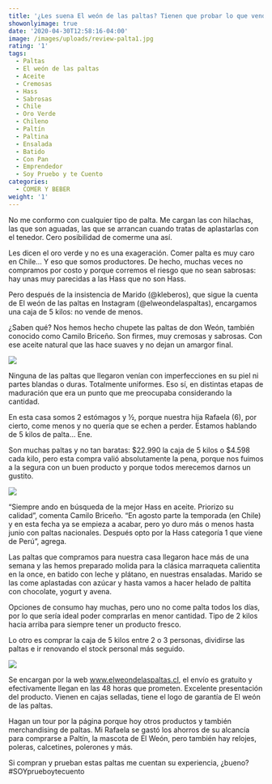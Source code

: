 ```yaml
---
title: '¿Les suena El weón de las paltas? Tienen que probar lo que vende '
showonlyimage: true
date: '2020-04-30T12:58:16-04:00'
image: /images/uploads/review-palta1.jpg
rating: '1'
tags:
  - Paltas
  - El weón de las paltas
  - Aceite
  - Cremosas
  - Hass
  - Sabrosas
  - Chile
  - Oro Verde
  - Chileno
  - Paltín
  - Paltina
  - Ensalada
  - Batido
  - Con Pan
  - Emprendedor
  - Soy Pruebo y te Cuento
categories:
  - COMER Y BEBER
weight: '1'
---
```

No me conformo con cualquier tipo de palta. Me cargan las con hilachas, las que son aguadas, las que se arrancan cuando tratas de aplastarlas con el tenedor. Cero posibilidad de comerme una así.

<!--more-->

Les dicen el oro verde y no es una exageración. Comer palta es muy caro en Chile… Y eso que somos productores. De hecho, muchas veces no compramos por costo y porque corremos el riesgo que no sean sabrosas: hay unas muy parecidas a las Hass que no son Hass.

Pero después de la insistencia de Marido (@kleberos), que sigue la cuenta de El weón de las paltas en Instagram (@elweondelaspaltas), encargamos una caja de 5 kilos: no vende de menos.

¿Saben qué? Nos hemos hecho chupete las paltas de don Weón, también conocido como Camilo Briceño. Son firmes, muy cremosas y sabrosas. Con ese aceite natural que las hace suaves y no dejan un amargor final.

![](/images/uploads/review-paltas-camilo2.jpg)

Ninguna de las paltas que llegaron venían con imperfecciones en su piel ni partes blandas o duras. Totalmente uniformes. Eso sí, en distintas etapas de maduración que era un punto que me preocupaba considerando la cantidad.

En esta casa somos 2 estómagos y ½, porque nuestra hija Rafaela (6), por cierto, come menos y no quería que se echen a perder. Estamos hablando de 5 kilos de palta… Ene.

Son muchas paltas y no tan baratas: $22.990 la caja de 5 kilos o $4.598 cada kilo, pero esta compra valió absolutamente la pena, porque nos fuimos a la segura con un buen producto y porque todos merecemos darnos un gustito.

![](/images/uploads/review-palta-3.jpg)

“Siempre ando en búsqueda de la mejor Hass en aceite. Priorizo su calidad”, comenta Camilo Briceño. “En agosto parte la temporada (en Chile) y en esta fecha ya se empieza a acabar, pero yo duro más o menos hasta junio con paltas nacionales. Después opto por la Hass categoría 1 que viene de Perú”, agrega.

Las paltas que compramos para nuestra casa llegaron hace más de una semana y las hemos preparado molida para la clásica marraqueta calientita en la once, en batido con leche y plátano, en nuestras ensaladas. Marido se las come aplastadas con azúcar y hasta vamos a hacer helado de paltita con chocolate, yogurt y avena.

Opciones de consumo hay muchas, pero uno no come palta todos los días, por lo que sería ideal poder comprarlas en menor cantidad. Tipo de 2 kilos hacia arriba para siempre tener un producto fresco. 

Lo otro es comprar la caja de 5 kilos entre 2 o 3 personas, dividirse las paltas e ir renovando el stock personal más seguido. 

![](/images/uploads/review-palta-4.jpg)

Se encargan por la web www.elweondelaspaltas.cl, el envío es gratuito y efectivamente llegan en las 48 horas que prometen. Excelente presentación del producto. Vienen en cajas selladas, tiene el logo de garantía de El weón de las paltas.

Hagan un tour por la página porque hoy otros productos y también merchandising de paltas. Mi Rafaela se gastó los ahorros de su alcancía para comprarse a Paltín, la mascota de El Weón, pero también hay relojes, poleras, calcetines, polerones y más. 

Si compran y prueban estas paltas me cuentan su experiencia, ¿bueno? #SOYprueboytecuento
